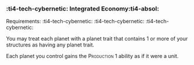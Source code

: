 ### :ti4-tech-cybernetic: **Integrated Economy**:ti4-absol:

Requirements: :ti4-tech-cybernetic: :ti4-tech-cybernetic: :ti4-tech-cybernetic:

You may treat each planet with a planet trait that contains 1 or more of your structures as having any planet trait.

Each planet you control gains the <span style="font-variant:small-caps;">Production</span> 1 ability as if it were a unit.
